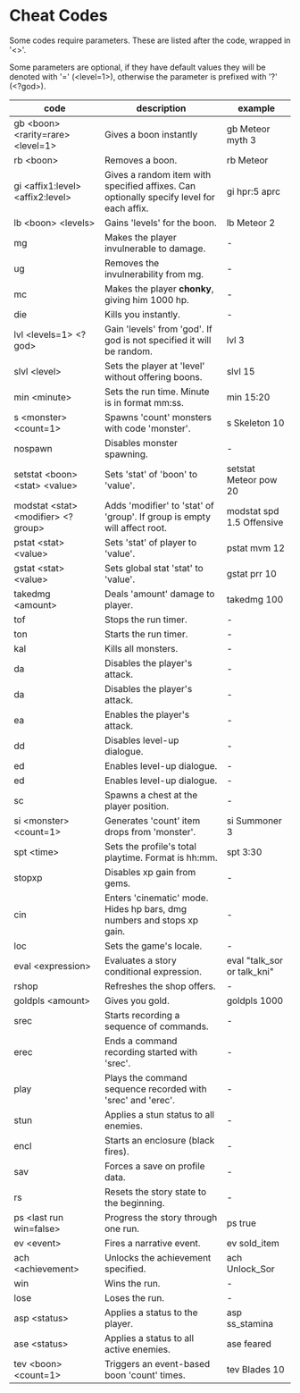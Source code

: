 # Cheat Codes

Some codes require parameters. These are listed after the code, wrapped in '<>'.

Some parameters are optional, if they have default values they will be denoted with '=' (<level=1>), otherwise the parameter is prefixed with '?' (<?god>).

| code                                  | description                                                                              | example                     | 
|---------------------------------------|------------------------------------------------------------------------------------------|-----------------------------|
| gb \<boon> \<rarity=rare> \<level=1>  | Gives a boon instantly                                                                   | gb Meteor myth 3            | 
| rb \<boon>                            | Removes a boon.                                                                          | rb Meteor                   | 
| gi \<affix1:level> \<affix2:level>    | Gives a random item with specified affixes. Can optionally specify level for each affix. | gi hpr:5 aprc               | 
| lb \<boon> \<levels>                  | Gains 'levels' for the boon.                                                             | lb Meteor 2                 | 
| mg                                    | Makes the player invulnerable to damage.                                                 | -                           | 
| ug                                    | Removes the invulnerability from mg.                                                     | -                           | 
| mc                                    | Makes the player **chonky**, giving him 1000 hp.                                         | -                           | 
| die                                   | Kills you instantly.                                                                     | -                           | 
| lvl \<levels=1> \<?god>               | Gain 'levels' from 'god'. If god is not specified it will be random.                     | lvl 3                       | 
| slvl \<level>                         | Sets the player at 'level' without offering boons.                                       | slvl 15                     | 
| min \<minute>                         | Sets the run time. Minute is in format mm:ss.                                            | min 15:20                   | 
| s \<monster> \<count=1>               | Spawns 'count' monsters with code 'monster'.                                             | s Skeleton 10               | 
| nospawn                               | Disables monster spawning.                                                               | -                           | 
| setstat \<boon> \<stat> \<value>      | Sets 'stat' of 'boon' to 'value'.                                                        | setstat Meteor pow 20       | 
| modstat \<stat> \<modifier> \<?group> | Adds 'modifier' to 'stat' of 'group'. If group is empty will affect root.                | modstat spd 1.5 Offensive   | 
| pstat \<stat> \<value>                | Sets 'stat' of player to 'value'.                                                        | pstat mvm 12                | 
| gstat \<stat> \<value>                | Sets global stat 'stat' to 'value'.                                                      | gstat prr 10                | 
| takedmg \<amount>                     | Deals 'amount' damage to player.                                                         | takedmg 100                 | 
| tof                                   | Stops the run timer.                                                                     | -                           | 
| ton                                   | Starts the run timer.                                                                    | -                           | 
| kal                                   | Kills all monsters.                                                                      | -                           | 
| da                                    | Disables the player's attack.                                                            | -                           | 
| da                                    | Disables the player's attack.                                                            | -                           | 
| ea                                    | Enables the player's attack.                                                             | -                           | 
| dd                                    | Disables level-up dialogue.                                                              | -                           | 
| ed                                    | Enables level-up dialogue.                                                               | -                           | 
| ed                                    | Enables level-up dialogue.                                                               | -                           | 
| sc                                    | Spawns a chest at the player position.                                                   | -                           | 
| si \<monster> \<count=1>              | Generates 'count' item drops from 'monster'.                                             | si Summoner 3               | 
| spt \<time>                           | Sets the profile's total playtime. Format is hh:mm.                                      | spt 3:30                    | 
| stopxp                                | Disables xp gain from gems.                                                              | -                           | 
| cin                                   | Enters 'cinematic' mode. Hides hp bars, dmg numbers and stops xp gain.                   | -                           | 
| loc                                   | Sets the game's locale.                                                                  | -                           | 
| eval \<expression>                    | Evaluates a story conditional expression.                                                | eval "talk_sor or talk_kni" | 
| rshop                                 | Refreshes the shop offers.                                                               | -                           | 
| goldpls \<amount>                     | Gives you gold.                                                                          | goldpls 1000                | 
| srec                                  | Starts recording a sequence of commands.                                                 | -                           | 
| erec                                  | Ends a command recording started with 'srec'.                                            | -                           | 
| play                                  | Plays the command sequence recorded with 'srec' and 'erec'.                              | -                           | 
| stun                                  | Applies a stun status to all enemies.                                                    | -                           | 
| encl                                  | Starts an enclosure (black fires).                                                       | -                           | 
| sav                                   | Forces a save on profile data.                                                           | -                           | 
| rs                                    | Resets the story state to the beginning.                                                 | -                           | 
| ps \<last run win=false>              | Progress the story through one run.                                                      | ps true                     | 
| ev \<event>                           | Fires a narrative event.                                                                 | ev sold_item                | 
| ach \<achievement>                    | Unlocks the achievement specified.                                                       | ach Unlock_Sor              | 
| win                                   | Wins the run.                                                                            | -                           | 
| lose                                  | Loses the run.                                                                           | -                           | 
| asp \<status>                         | Applies a status to the player.                                                          | asp ss_stamina              | 
| ase \<status>                         | Applies a status to all active enemies.                                                  | ase feared                  | 
| tev \<boon> \<count=1>                | Triggers an event-based boon 'count' times.                                              | tev Blades 10               | 
